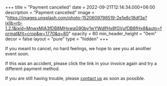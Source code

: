 +++
title = "Payment cancelled"
date = 2022-09-21T12:14:34.000+06:00
description = "Payment cancelled"
image = "https://images.unsplash.com/photo-1520609798519-2e1e8c18df3a?ixlib=rb-1.2.1&ixid=MnwxMjA3fDB8MHxwaG90by1wYWdlfHx8fGVufDB8fHx8&auto=format&fit=crop&w=1770&q=80"
opacity = 80
min_header_height = "0em"
decor = false
layout = "pure"
type = "hidden"
+++

If you meant to cancel, no hard feelings, we hope to see you at another event soon.

If this was an accident, please click the link in your invoice again and try a different payment method.

If you are still having trouble, please [contact us](/contact) as soon as possible.
